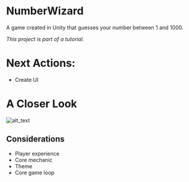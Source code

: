 # NumberWizard
A game created in Unity that guesses your number between 1 and 1000. 

*This project is part of a tutorial.*

# Next Actions:
- Create UI

# A Closer Look
![alt_text](https://github.com/pippom/NumberWizard/blob/master/Screenshots/PlayAgain_1.png)

## Considerations
- Player experience
- Core mechanic
- Theme
- Core game loop
